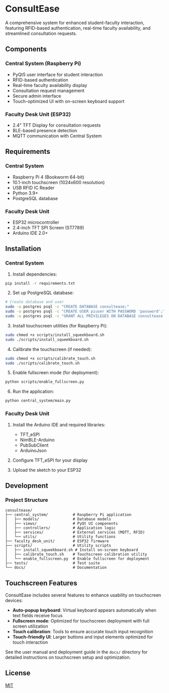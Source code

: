 # ConsultEase

A comprehensive system for enhanced student-faculty interaction, featuring RFID-based authentication, real-time faculty availability, and streamlined consultation requests.

## Components

### Central System (Raspberry Pi)
- PyQt5 user interface for student interaction
- RFID-based authentication
- Real-time faculty availability display
- Consultation request management
- Secure admin interface
- Touch-optimized UI with on-screen keyboard support

### Faculty Desk Unit (ESP32)
- 2.4" TFT Display for consultation requests
- BLE-based presence detection
- MQTT communication with Central System

## Requirements

### Central System
- Raspberry Pi 4 (Bookworm 64-bit)
- 10.1-inch touchscreen (1024x600 resolution)
- USB RFID IC Reader
- Python 3.9+
- PostgreSQL database

### Faculty Desk Unit
- ESP32 microcontroller
- 2.4-inch TFT SPI Screen (ST7789)
- Arduino IDE 2.0+

## Installation

### Central System

1. Install dependencies:
```bash
pip install -r requirements.txt
```

2. Set up PostgreSQL database:
```bash
# Create database and user
sudo -u postgres psql -c "CREATE DATABASE consultease;"
sudo -u postgres psql -c "CREATE USER piuser WITH PASSWORD 'password';"
sudo -u postgres psql -c "GRANT ALL PRIVILEGES ON DATABASE consultease TO piuser;"
```

3. Install touchscreen utilities (for Raspberry Pi):
```bash
sudo chmod +x scripts/install_squeekboard.sh
sudo ./scripts/install_squeekboard.sh
```

4. Calibrate the touchscreen (if needed):
```bash
sudo chmod +x scripts/calibrate_touch.sh
sudo ./scripts/calibrate_touch.sh
```

5. Enable fullscreen mode (for deployment):
```bash
python scripts/enable_fullscreen.py
```

6. Run the application:
```bash
python central_system/main.py
```

### Faculty Desk Unit

1. Install the Arduino IDE and required libraries:
   - TFT_eSPI
   - NimBLE-Arduino
   - PubSubClient
   - ArduinoJson

2. Configure TFT_eSPI for your display

3. Upload the sketch to your ESP32

## Development

### Project Structure
```
consultease/
├── central_system/           # Raspberry Pi application
│   ├── models/               # Database models
│   ├── views/                # PyQt UI components
│   ├── controllers/          # Application logic
│   ├── services/             # External services (MQTT, RFID)
│   └── utils/                # Utility functions
├── faculty_desk_unit/        # ESP32 firmware
├── scripts/                  # Utility scripts
│   ├── install_squeekboard.sh # Install on-screen keyboard
│   ├── calibrate_touch.sh    # Touchscreen calibration utility
│   └── enable_fullscreen.py  # Enable fullscreen for deployment
├── tests/                    # Test suite
└── docs/                     # Documentation
```

## Touchscreen Features

ConsultEase includes several features to enhance usability on touchscreen devices:

- **Auto-popup keyboard**: Virtual keyboard appears automatically when text fields receive focus
- **Fullscreen mode**: Optimized for touchscreen deployment with full screen utilization
- **Touch calibration**: Tools to ensure accurate touch input recognition
- **Touch-friendly UI**: Larger buttons and input elements optimized for touch interaction

See the user manual and deployment guide in the `docs/` directory for detailed instructions on touchscreen setup and optimization.

## License
[MIT](LICENSE) 